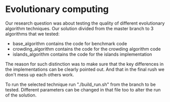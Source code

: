 # Evolutionary computing

Our research question was about testing the quality of different evolutionary algorithm techniques.
Our solution divided from the master branch to 3 algorithms that we tested:

- base_algorithm contains the code for benchmark code
- crowding_algorithm contains the code for the crowding algorithm code
- islands_algorithm contains the code for the islands implementation

The reason for such distinction was to make sure that the key differences in the implementations can be clearly pointed out. And that in the final rush we don't mess up each others work.

To run the selected technique run "./build_run.sh" from the branch to be tested. Different parameters can be changed in that file too to alter the run of the solution.
